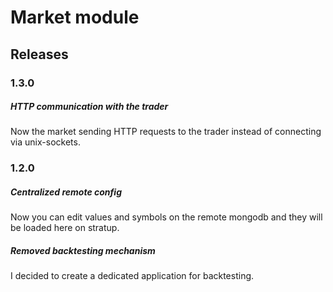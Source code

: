 # Market module

## Releases

### 1.3.0
##### HTTP communication with the trader
Now the market sending HTTP requests to the trader instead of connecting via unix-sockets.

### 1.2.0
##### Centralized remote config
Now you can edit values and symbols on the remote mongodb and they will be loaded here on stratup.

##### Removed backtesting mechanism
I decided to create a dedicated application for backtesting.